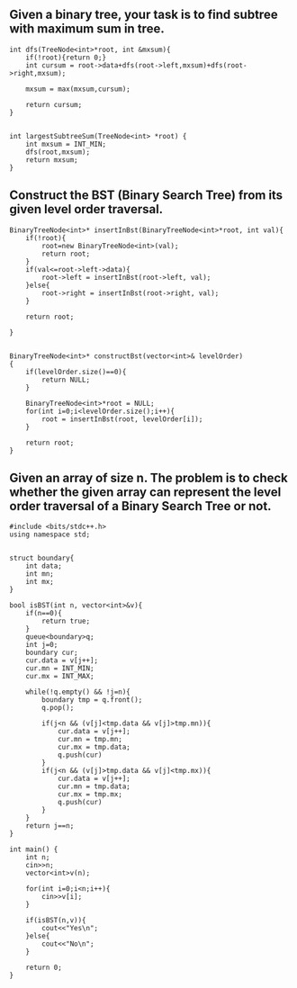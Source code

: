 ## Given a binary tree, your task is to find subtree with maximum sum in tree. 

```
int dfs(TreeNode<int>*root, int &mxsum){
    if(!root){return 0;}
    int cursum = root->data+dfs(root->left,mxsum)+dfs(root->right,mxsum);

    mxsum = max(mxsum,cursum);

    return cursum;
}


int largestSubtreeSum(TreeNode<int> *root) {
    int mxsum = INT_MIN;
    dfs(root,mxsum);
    return mxsum;
}
```

## Construct the BST (Binary Search Tree) from its given level order traversal.

```
BinaryTreeNode<int>* insertInBst(BinaryTreeNode<int>*root, int val){
    if(!root){
        root=new BinaryTreeNode<int>(val);
        return root;
    }
    if(val<=root->left->data){
        root->left = insertInBst(root->left, val);
    }else{
        root->right = insertInBst(root->right, val);
    }

    return root;

}


BinaryTreeNode<int>* constructBst(vector<int>& levelOrder)
{
    if(levelOrder.size()==0){
        return NULL;
    }

    BinaryTreeNode<int>*root = NULL;
    for(int i=0;i<levelOrder.size();i++){
        root = insertInBst(root, levelOrder[i]);
    }

    return root;
}
```

## Given an array of size n. The problem is to check whether the given array can represent the level order traversal of a Binary Search Tree or not.

```
#include <bits/stdc++.h>
using namespace std;


struct boundary{
    int data;
    int mn;
    int mx;
}

bool isBST(int n, vector<int>&v){
    if(n==0){
        return true;
    }
    queue<boundary>q;
    int j=0;
    boundary cur;
    cur.data = v[j++];
    cur.mn = INT_MIN;
    cur.mx = INT_MAX;
    
    while(!q.empty() && !j=n){
        boundary tmp = q.front();
        q.pop();
        
        if(j<n && (v[j]<tmp.data && v[j]>tmp.mn)){
            cur.data = v[j++];
            cur.mn = tmp.mn;
            cur.mx = tmp.data;
            q.push(cur)
        }
        if(j<n && (v[j]>tmp.data && v[j]<tmp.mx)){
            cur.data = v[j++];
            cur.mn = tmp.data;
            cur.mx = tmp.mx;
            q.push(cur)
        }
    }
    return j==n;
}

int main() {
	int n;
	cin>>n;
	vector<int>v(n);
	
	for(int i=0;i<n;i++){
	    cin>>v[i];
	}
	
	if(isBST(n,v)){
	    cout<<"Yes\n";
	}else{
	    cout<<"No\n";
	}
	
	return 0;
}

```